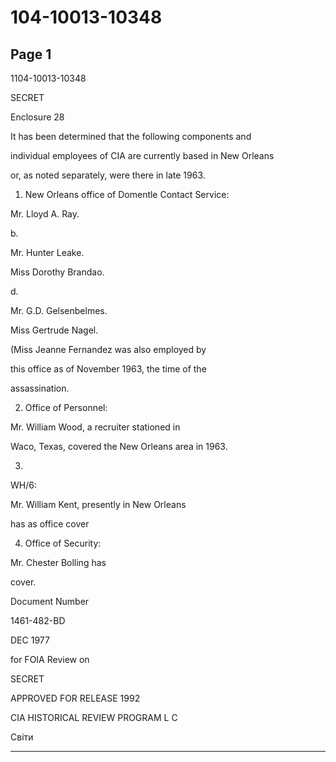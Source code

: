 # 104-10013-10348

## Page 1

1104-10013-10348

SECRET

Enclosure 28

It has been determined that the following components and

individual employees of CIA are currently based in New Orleans

or, as noted separately, were there in late 1963.

1. New Orleans office of Domentle Contact Service:

Mr. Lloyd A. Ray.

b.

Mr. Hunter Leake.

Miss Dorothy Brandao.

d.

Mr. G.D. Gelsenbelmes.

Miss Gertrude Nagel.

(Miss Jeanne Fernandez was also employed by

this office as of November 1963, the time of the

assassination.

2. Office of Personnel:

Mr. William Wood, a recruiter stationed in

Waco, Texas, covered the New Orleans area in 1963.

3.

WH/6:

Mr. William Kent, presently in New Orleans

has as office cover

4. Office of Security:

Mr. Chester Bolling has

cover.

Document Number

1461-482-BD

DEC 1977

for FOIA Review on

SECRET

APPROVED FOR RELEASE 1992

CIA HISTORICAL REVIEW PROGRAM L C

Світи

---

